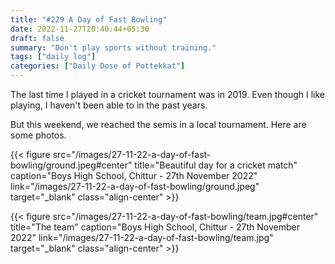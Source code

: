 ```yaml
---
title: "#229 A Day of Fast Bowling"
date: 2022-11-27T20:40:44+05:30
draft: false
summary: "Don't play sports without training."
tags: ["daily log"]
categories: ["Daily Dose of Pottekkat"]
---
```


The last time I played in a cricket tournament was in 2019. Even though I like playing, I haven't been able to in the past years.

But this weekend, we reached the semis in a local tournament. Here are some photos.

{{< figure src="/images/27-11-22-a-day-of-fast-bowling/ground.jpeg#center" title="Beautiful day for a cricket match" caption="Boys High School, Chittur - 27th November 2022" link="/images/27-11-22-a-day-of-fast-bowling/ground.jpeg" target="_blank" class="align-center" >}}

{{< figure src="/images/27-11-22-a-day-of-fast-bowling/team.jpg#center" title="The team" caption="Boys High School, Chittur - 27th November 2022" link="/images/27-11-22-a-day-of-fast-bowling/team.jpg" target="_blank" class="align-center" >}}
